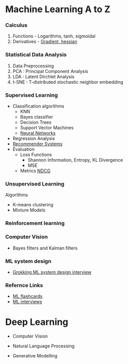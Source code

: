 # Machine Learning A to Z

### Calculus
1. Functions - Logarithms, tanh, sigmoidal
2. Derivatives - [Gradient, hessian](https://medium.com/@meisjoe8/difference-between-derivative-gradient-and-jacobian-3d0674494c62)

### Statistical Data Analysis
1. Data Preprocessing
2. PCA : Principal Component Analysis
3. LDA : Latent Dirchlet Analysis
4. t-SNE : T-distributed stochastic neighbor embedding 

### Supervised Learning
- Classification algorithms
    - KNN
    - Bayes classifier
    - Decision Trees
    - Support Vector Machines
    - [Neural Networks](https://github.com/JyotsnaT/Machine-Learning-fundamentals/blob/4163dec73add7e668718fa87a2c1c31fb47f3959/NN/Neural%20Network%20Basics.md)
- Regression Analysis
- [Recommender Systems](https://github.com/JyotsnaT/ML-interviews/blob/1effd3c013ba75a38cbbe23d4a79dc34e1e24594/ML%20system%20design/Recommender%20systems.md)
- Evaluation
    - Loss Functions
        - Shannon Information, Entropy, KL Divergence
        - MSE
    - Metrics [NDCG](https://github.com/JyotsnaT/ML-interviews/blob/1effd3c013ba75a38cbbe23d4a79dc34e1e24594/ML%20system%20design/ML%20system%20design%20cases.md)
 
### Unsupervised Learning
Algorithms 
- K-means clustering
- Mixture Models

### Reinforcement learning

### Computer Vision
- Bayes filters and Kalman filters

### ML system design
- [Grokking ML system design interview](https://github.com/JyotsnaT/ML-interviews/blob/1effd3c013ba75a38cbbe23d4a79dc34e1e24594/ML%20system%20design/Grokking%20the%20ML%20interview.md)

### Refernce Links
- [ML flashcards](https://github.com/b7leung/MLE-Flashcards/blob/cffad70b1350a88384f292852690cbcf98e36e26/2%20Machine%20Learning%20General.pdf)
- [ML interviews](https://github.com/khangich/machine-learning-interview?tab=readme-ov-file)
  

# Deep Learning

- Computer Vision

- Natural Language Processing

- Generative Modelling
